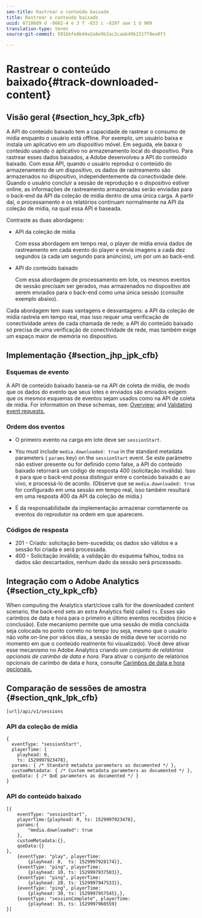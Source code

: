 ```yaml
---
seo-title: Rastrear o conteúdo baixado
title: Rastrear o conteúdo baixado
uuid: 0718689 d -9602-4 e 3 f -833 c -8297 aae 1 d 909
translation-type: tm+mt
source-git-commit: 501bbfe8b44a2a8e9b2ac2caab49b2317f9ea0f3

---
```



# Rastrear o conteúdo baixado{#track-downloaded-content}

## Visão geral {#section_hcy_3pk_cfb}

A API do conteúdo baixado tem a capacidade de rastrear o consumo de mídia enquanto o usuário está offline. Por exemplo, um usuário baixa e instala um aplicativo em um dispositivo móvel. Em seguida, ele baixa o conteúdo usando o aplicativo no armazenamento local do dispositivo. Para rastrear esses dados baixados, a Adobe desenvolveu a API do conteúdo baixado. Com essa API, quando o usuário reproduz o conteúdo do armazenamento de um dispositivo, os dados de rastreamento são armazenados no dispositivo, independentemente da conectividade dele. Quando o usuário concluir a sessão de reprodução e o dispositivo estiver online, as informações de rastreamento armazenadas serão enviadas para o back-end da API da coleção de mídia dentro de uma única carga. A partir daí, o processamento e os relatórios continuam normalmente na API da coleção de mídia, na qual essa API é baseada.

Contraste as duas abordagens:

* API da coleção de mídia

   Com essa abordagem em tempo real, o player de mídia envia dados de rastreamento em cada evento do player e envia imagens a cada dez segundos (a cada um segundo para anúncios), um por um ao back-end.

* API do conteúdo baixado

   Com essa abordagem de processamento em lote, os mesmos eventos de sessão precisam ser gerados, mas armazenados no dispositivo até serem enviados para o back-end como uma única sessão (consulte exemplo abaixo).

Cada abordagem tem suas vantagens e desvantagens: a API da coleção de mídia rastreia em tempo real, mas isso requer uma verificação de conectividade antes de cada chamada de rede; a API do conteúdo baixado só precisa de uma verificação de conectividade de rede, mas também exige um espaço maior de memória no dispositivo.

## Implementação {#section_jhp_jpk_cfb}

### Esquemas de evento

A API de conteúdo baixado baseia-se na API de coleta de mídia, de modo que os dados do evento que seus lotes e enviados são enviados exigem que os mesmos esquemas de eventos sejam usados como na API de coleta de mídia. For information on these schemas, see: [Overview;](../media-collection-api/mc-api-overview.md) and [Validating event requests.](../media-collection-api/mc-api-impl/mc-api-validate-reqs.md)

### Ordem dos eventos

* O primeiro evento na carga em lote deve ser `sessionStart`.
* You must include `media.downloaded: true` in the standard metadata parameters ( `params` key) on the `sessionStart` event. Se este parâmetro não estiver presente ou for definido como false, a API do conteúdo baixado retornará um código de resposta 400 (solicitação inválida). Isso é para que o back-end possa distinguir entre o conteúdo baixado e ao vivo, e processá-lo de acordo. (Observe que se `media.downloaded: true` for configurado em uma sessão em tempo real, isso também resultará em uma resposta 400 da API da coleção de mídia.)

* É da responsabilidade da implementação armazenar corretamente os eventos do reprodutor na ordem em que aparecem.

### Códigos de resposta

* 201 - Criado: solicitação bem-sucedida; os dados são válidos e a sessão foi criada e será processada.
* 400 - Solicitação inválida; a validação do esquema falhou, todos os dados são descartados, nenhum dado da sessão será processado.

## Integração com o Adobe Analytics {#section_cty_kpk_cfb}

When computing the Analytics start/close calls for the downloaded content scenario, the back-end sets an extra Analytics field called `ts`. Esses são carimbos de data e hora para o primeiro e último eventos recebidos (início e conclusão). Este mecanismo permite que uma sessão de mídia concluída seja colocada no ponto correto no tempo (ou seja, mesmo que o usuário não volte on-line por vários dias, a sessão de mídia deve ter ocorrido no momento em que o conteúdo realmente foi visualizado). Você deve ativar esse mecanismo no Adobe Analytics criando um *conjunto de relatórios opcionais de carimbo de data e hora*. Para ativar o conjunto de relatórios opcionais de carimbo de data e hora, consulte [Carimbos de data e hora opcionais.](https://marketing.adobe.com/resources/help/en_US/reference/timestamp-optional.html)

## Comparação de sessões de amostra {#section_qnk_lpk_cfb}

```
[url]/api/v1/sessions
```

### API da coleção de mídia

```
{ 
  eventType: "sessionStart", 
  playerTime: { 
    playhead: 0,  
    ts: 1529997923478},  
  params: { /* Standard metadata parameters as documented */ },  
  customMetadata: { /* Custom metadata parameters as documented */ },  
  qoeData: { /* QoE parameters as documented */ } 
}
```

### API do conteúdo baixado

```
[{ 
    eventType: "sessionStart", 
    playerTime:{playhead: 0, ts: 1529997923478},  
    params:{
        "media.downloaded": true
    }, 
    customMetadata:{},  
    qoeData:{} 
}, 
    {eventType: "play", playerTime:
        {playhead: 0,  ts: 1529997928174}}, 
    {eventType: "ping", playerTime:
        {playhead: 10, ts: 1529997937503}}, 
    {eventType: "ping", playerTime:
        {playhead: 20, ts: 1529997947533}}, 
    {eventType: "ping", playerTime:
        {playhead: 30, ts: 1529997957545},}, 
    {eventType: "sessionComplete", playerTime:
        {playhead: 35, ts: 1529997960559} 
}]
```

